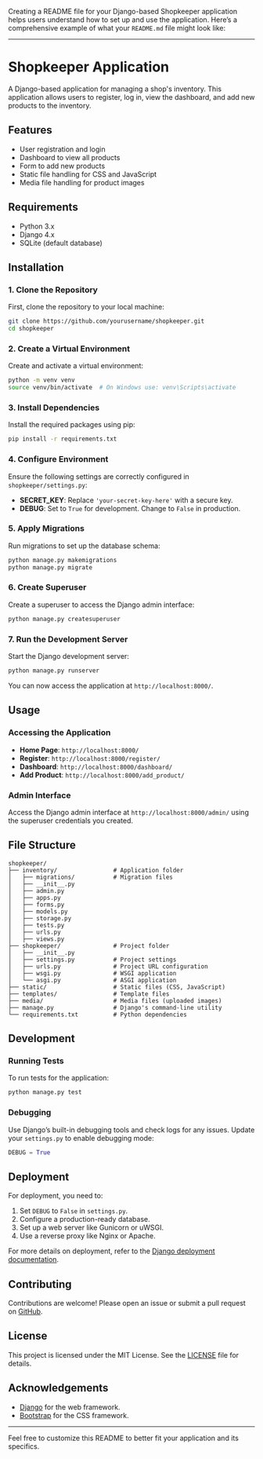 Creating a README file for your Django-based Shopkeeper application helps users understand how to set up and use the application. Here’s a comprehensive example of what your `README.md` file might look like:

---

# Shopkeeper Application

A Django-based application for managing a shop's inventory. This application allows users to register, log in, view the dashboard, and add new products to the inventory.

## Features

- User registration and login
- Dashboard to view all products
- Form to add new products
- Static file handling for CSS and JavaScript
- Media file handling for product images

## Requirements

- Python 3.x
- Django 4.x
- SQLite (default database)

## Installation

### 1. Clone the Repository

First, clone the repository to your local machine:

```bash
git clone https://github.com/yourusername/shopkeeper.git
cd shopkeeper
```

### 2. Create a Virtual Environment

Create and activate a virtual environment:

```bash
python -m venv venv
source venv/bin/activate  # On Windows use: venv\Scripts\activate
```

### 3. Install Dependencies

Install the required packages using pip:

```bash
pip install -r requirements.txt
```

### 4. Configure Environment

Ensure the following settings are correctly configured in `shopkeeper/settings.py`:

- **SECRET_KEY**: Replace `'your-secret-key-here'` with a secure key.
- **DEBUG**: Set to `True` for development. Change to `False` in production.

### 5. Apply Migrations

Run migrations to set up the database schema:

```bash
python manage.py makemigrations
python manage.py migrate
```

### 6. Create Superuser

Create a superuser to access the Django admin interface:

```bash
python manage.py createsuperuser
```

### 7. Run the Development Server

Start the Django development server:

```bash
python manage.py runserver
```

You can now access the application at `http://localhost:8000/`.

## Usage

### Accessing the Application

- **Home Page**: `http://localhost:8000/`
- **Register**: `http://localhost:8000/register/`
- **Dashboard**: `http://localhost:8000/dashboard/`
- **Add Product**: `http://localhost:8000/add_product/`

### Admin Interface

Access the Django admin interface at `http://localhost:8000/admin/` using the superuser credentials you created.

## File Structure

```
shopkeeper/
├── inventory/                # Application folder
│   ├── migrations/           # Migration files
│   ├── __init__.py
│   ├── admin.py
│   ├── apps.py
│   ├── forms.py
│   ├── models.py
│   ├── storage.py
│   ├── tests.py
│   ├── urls.py
│   ├── views.py
├── shopkeeper/               # Project folder
│   ├── __init__.py
│   ├── settings.py           # Project settings
│   ├── urls.py               # Project URL configuration
│   ├── wsgi.py               # WSGI application
│   └── asgi.py               # ASGI application
├── static/                   # Static files (CSS, JavaScript)
├── templates/                # Template files
├── media/                    # Media files (uploaded images)
├── manage.py                 # Django's command-line utility
└── requirements.txt          # Python dependencies
```

## Development

### Running Tests

To run tests for the application:

```bash
python manage.py test
```

### Debugging

Use Django’s built-in debugging tools and check logs for any issues. Update your `settings.py` to enable debugging mode:

```python
DEBUG = True
```

## Deployment

For deployment, you need to:

1. Set `DEBUG` to `False` in `settings.py`.
2. Configure a production-ready database.
3. Set up a web server like Gunicorn or uWSGI.
4. Use a reverse proxy like Nginx or Apache.

For more details on deployment, refer to the [Django deployment documentation](https://docs.djangoproject.com/en/stable/howto/deployment/).

## Contributing

Contributions are welcome! Please open an issue or submit a pull request on [GitHub](https://github.com/yourusername/shopkeeper).

## License

This project is licensed under the MIT License. See the [LICENSE](LICENSE) file for details.

## Acknowledgements

- [Django](https://www.djangoproject.com/) for the web framework.
- [Bootstrap](https://getbootstrap.com/) for the CSS framework.

---

Feel free to customize this README to better fit your application and its specifics.
